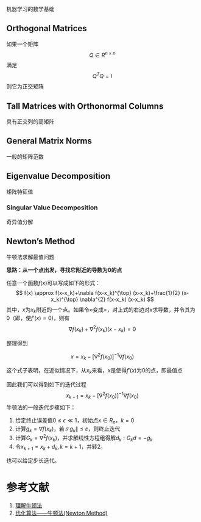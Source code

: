 机器学习的数学基础


## Orthogonal Matrices
如果一个矩阵$$Q\in R^{n\times n} $$满足
$$
Q^TQ=I
$$
则它为正交矩阵


## Tall Matrices with Orthonormal Columns

具有正交列的高矩阵

## General Matrix Norms
一般的矩阵范数

## Eigenvalue Decomposition
矩阵特征值

### Singular Value Decomposition
奇异值分解

## Newton’s Method

牛顿法求解最值问题

**思路：从一个点出发，寻找它附近的导数为0的点**

任意一个函数$f(x)$可以写成如下的形式：
$$
f(x) \approx f(x-x_k)+\nabla f(x-x_k)^{\top} (x-x_k)+\frac{1}{2} (x-x_k)^{\top} \nabla^{2} f(x-x_k) (x-x_k)
$$
其中，$x$为$x_k$附近的一个点。如果令$\approx$变成$=$，对上式的右边对$x$求导数，并令其为0（即，使$f\prime(x)=0$)，则有
$$
\nabla f(x_k) + \nabla^{2} f(x_k) (x-x_k)=0
$$

整理得到


$$
x=x_k-\left[\nabla^{2} f(x_0)\right]^{-1} \nabla f(x_0)
$$

这个式子表明，在近似情况下，从$x_k$来看，$x$是使得$f\prime(x)$为$0$的点，即最值点

因此我们可以得到如下的迭代过程
$$
x_{k+1}=x_k-\left[\nabla^{2} f(x_0)\right]^{-1} \nabla f(x_0)
$$
牛顿法的一般迭代步骤如下：

1. 给定终止误差值$0\leq\epsilon\ll1$，初始点$x\in R_n$，$k=0$
2. 计算$g_{k}=\nabla f\left(x_{k}\right)$，若$\left\|g_{k}\right\| \leq \varepsilon$，则终止迭代
3. 计算$G_{k}=\nabla^2 f\left(x_{k}\right)$，并求解线性方程组得解$d_{k}: G_{k} d=-g_{k}$
4. 令$x_{k+1}=x_{k}+d_{k}, k=k+1$，并转2。

也可以给定步长迭代。

# 参考文献

1. [理解牛顿法](<https://zhuanlan.zhihu.com/p/37588590>)
2. [优化算法——牛顿法(Newton Method)](<https://blog.csdn.net/google19890102/article/details/41087931>)